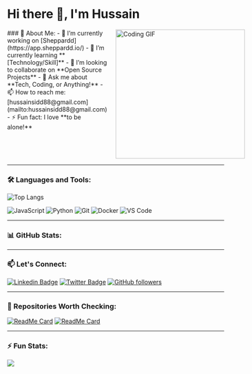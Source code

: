 # Hi there 👋, I'm Hussain

<div style="display: flex; align-items: flex-start;">
  <div style="flex: 1;">
    ### 🚀 About Me:
    - 🔭 I’m currently working on [Sheppardd](https://app.sheppardd.io/)
    - 🌱 I’m currently learning **[Technology/Skill]**
    - 👯 I’m looking to collaborate on **Open Source Projects**
    - 💬 Ask me about **Tech, Coding, or Anything!**
    - 📫 How to reach me: [hussainsidd88@gmail.com](mailto:hussainsidd88@gmail.com)
    - ⚡ Fun fact: I love **to be alone!**
  </div>
  <div style="margin-left: 20px;">
    <img src="https://media.giphy.com/media/qgQUggAC3Pfv687qPC/giphy.gif" width="300" alt="Coding GIF">
  </div>
</div>

---

### 🛠️ Languages and Tools:
![Top Langs](https://github-readme-stats.vercel.app/api/top-langs/?username=Hussain101&layout=compact&theme=radical)

<p align="left"> 
  <img src="https://img.shields.io/badge/JavaScript-05122A?style=flat&logo=javascript" alt="JavaScript" /> 
  <img src="https://img.shields.io/badge/Python-05122A?style=flat&logo=python" alt="Python" /> 
  <img src="https://img.shields.io/badge/Git-05122A?style=flat&logo=git" alt="Git" /> 
  <img src="https://img.shields.io/badge/Docker-05122A?style=flat&logo=docker" alt="Docker" /> 
  <img src="https://img.shields.io/badge/VS_Code-05122A?style=flat&logo=visual-studio-code" alt="VS Code" /> 
</p>

---

### 📊 GitHub Stats:
<!-- ![GitHub Stats](https://github-readme-stats.vercel.app/api?username=Hussain101&hide=contribs,prs,issues) -->

---

### 📫 Let's Connect:
[![Linkedin Badge](https://img.shields.io/badge/-Hussain-blue?style=flat-square&logo=Linkedin&logoColor=white&link=https://www.linkedin.com/in/your-linkedin/)](https://www.linkedin.com/in/your-linkedin/)
[![Twitter Badge](https://img.shields.io/badge/-@yourtwitterhandle-1DA1F2?style=flat-square&logo=twitter&logoColor=white&link=https://twitter.com/yourtwitterhandle)](https://twitter.com/yourtwitterhandle)
[![GitHub followers](https://img.shields.io/github/followers/your-username?label=Follow&style=social)](https://github.com/your-username)

---

### 🌟 Repositories Worth Checking:
[![ReadMe Card](https://github-readme-stats.vercel.app/api/pin/?username=Hussain101&repo=E-commerce-Responsive.git.io)](https://github.com/Hussain101/E-commerce-Responsive.git.io)
[![ReadMe Card](https://github-readme-stats.vercel.app/api/pin/?username=digitaluxpk&repo=junior-hockey-review)](https://github.com/digitaluxpk/junior-hockey-review)

---

### ⚡ Fun Stats:
![](https://komarev.com/ghpvc/?username=Hussain101&color=brightgreen)
